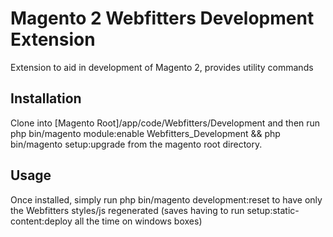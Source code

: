 # Magento 2 Webfitters Development Extension

Extension to aid in development of Magento 2, provides utility commands

## Installation
Clone into [Magento Root]/app/code/Webfitters/Development 
and then run php bin/magento module:enable Webfitters_Development && php bin/magento setup:upgrade 
from the magento root directory.  

## Usage
Once installed, simply run php bin/magento development:reset to have only the Webfitters styles/js regenerated (saves having to run setup:static-content:deploy all the time on windows boxes)